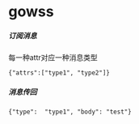 # gowss

##### 订阅消息
 每一种attr对应一种消息类型
```
{"attrs":["type1", "type2"]}
```
##### 消息传回
```
{"type":  "type1", "body": "test"}
```
